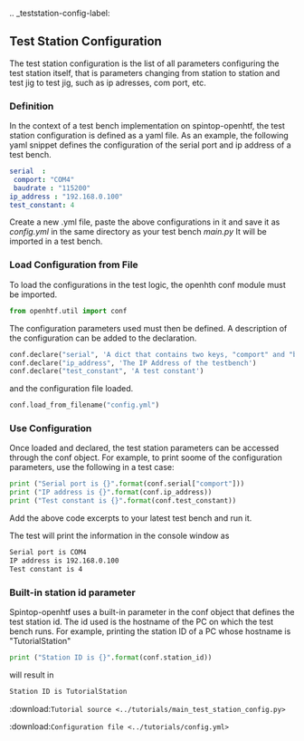 .. _teststation-config-label:

## Test Station Configuration

The test station configuration is the list of all parameters configuring the test station itself, that is parameters changing from station to station and test jig to test jig, such as ip adresses, com port, etc. 

### Definition

In the context of a test bench implementation on spintop-openhtf, the test station configuration is defined as a yaml file. As an example, the following yaml snippet defines the configuration of the serial port and ip address of a test bench.

```yaml
serial  :
 comport: "COM4"
 baudrate : "115200"
ip_address : "192.168.0.100"
test_constant: 4
```

Create a new .yml file, paste the above configurations in it and save it as *config.yml* in the same directory as your test bench *main.py* It will be imported in a test bench.


### Load Configuration from File

To load the configurations in the test logic, the openhth conf module must be imported. 

```python
from openhtf.util import conf
```

The configuration parameters used must then be defined. A description of the configuration can be added to the declaration.

```python
conf.declare("serial", 'A dict that contains two keys, "comport" and "baudrate"')
conf.declare("ip_address", 'The IP Address of the testbench')
conf.declare("test_constant", 'A test constant')
```

and the configuration file loaded.


```python
conf.load_from_filename("config.yml")
```
### Use Configuration

Once loaded and declared, the test station parameters can be accessed through the conf object. For example, to print soome of the configuration parameters, use the following in a test case:

```python
print ("Serial port is {}".format(conf.serial["comport"]))
print ("IP address is {}".format(conf.ip_address))
print ("Test constant is {}".format(conf.test_constant))
```

Add the above code excerpts to your latest test bench and run it.

The test will print the information in the console window as 
```bat
Serial port is COM4
IP address is 192.168.0.100
Test constant is 4
```

### Built-in station id parameter

Spintop-openhtf uses a built-in parameter in the conf object that defines the test station id. The id used is the hostname of the PC on which the test bench runs. For example, printing the station ID of a PC whose hostname is "TutorialStation"

```python
print ("Station ID is {}".format(conf.station_id))
```

will result in 

```bat
Station ID is TutorialStation
```

:download:`Tutorial source <../tutorials/main_test_station_config.py>`

:download:`Configuration file <../tutorials/config.yml>`

